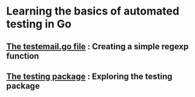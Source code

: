 # Learning the basics of automated testing in Go

## [The testemail.go file](/testing_app/testing_app/testemail.go) : Creating a simple regexp function

## [The testing package](/testing_app/testing_app/testemail_test.go) : Exploring the testing package
